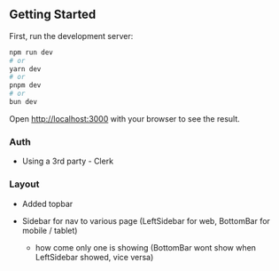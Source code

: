## Getting Started

First, run the development server:

```bash
npm run dev
# or
yarn dev
# or
pnpm dev
# or
bun dev
```

Open [http://localhost:3000](http://localhost:3000) with your browser to see the result.

### Auth

- Using a 3rd party - Clerk


### Layout

- Added topbar

- Sidebar for nav to various page (LeftSidebar for web, BottomBar for mobile / tablet)
    - how come only one is showing (BottomBar wont show when LeftSidebar showed, vice versa)
